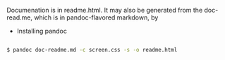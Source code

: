 Documenation is in readme.html. It may also be generated from the doc-read.me, which is in pandoc-flavored markdown, by

- Installing pandoc

```bash

$ pandoc doc-readme.md -c screen.css -s -o readme.html

